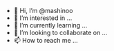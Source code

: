 - 👋 Hi, I’m @mashinoo
- 👀 I’m interested in ...
- 🌱 I’m currently learning ...
- 💞️ I’m looking to collaborate on ...
- 📫 How to reach me ...

<!---
mashinoo/mashinoo is a ✨ special ✨ repository because its `README.md` (this file) appears on your GitHub profile.
You can click the Preview link to take a look at your changes.
--->
